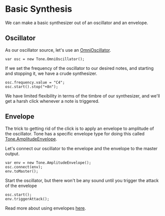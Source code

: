 # Basic Synthesis

We can make a basic synthesizer out of an oscillator and an envelope. 

## Oscillator

As our oscillator source, let's use an [OmniOscillator](https://tonejs.github.io/docs/#OmniOscillator). 

```
var osc = new Tone.OmniOscillator();
```

If we set the frequency of the oscillator to our desired notes, and starting and stopping it, we have a crude synthesizer. 

```
osc.frequency.value = "C4";
osc.start().stop("+8n");
```

We have limited flexibility in terms of the timbre of our synthesizer, and we'll get a harsh click whenever a note is triggered. 

## Envelope

The trick to getting rid of the click is to apply an envelope to amplitude of the oscillator. Tone has a specific envelope type for doing this called [Tone.AmplitudeEnvelope](https://tonejs.github.io/docs/#AmplitudeEnvelope).

Let's connect our oscillator to the envelope and the envelope to the master output. 

```
var env = new Tone.AmplitudeEnvelope();
osc.connect(env);
env.toMaster();
```

Start the oscillator, but there won't be any sound until you trigger the attack of the envelope

```
osc.start();
env.triggerAttack();
```

Read more about using envelopes [here](https://github.com/Tonejs/Tone.js/wiki/Envelope).

##SimpleSynth

[Tone.SimpleSynth](https://tonejs.github.io/docs/#SimpleSynth) combines an OmniOscillator and an AmplitudeEnvelope just like we did above, into a convenient package. 

### Portamento

SimpleSynth also exposes a portamento value. Portamento is the amount of time it takes to slide from one frequency to the next.

Play around with all of SimpleSynth's attributes [here](https://tonejs.github.io/examples/simpleSynth.html).